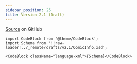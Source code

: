 ```yaml
---
sidebar_position: 25
title: Version 2.1 (Draft)
---
```


[Source](https://github.com/anansi-project/comicinfo/blob/main/drafts/v2.1/ComicInfo.xsd) on GitHub

```mdx-code-block
import CodeBlock from '@theme/CodeBlock';
import Schema from '!!raw-loader!../_remote/drafts/v2.1/ComicInfo.xsd';

<CodeBlock className="language-xml">{Schema}</CodeBlock>
```